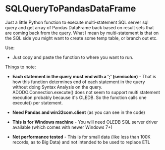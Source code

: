 # SQLQueryToPandasDataFrame
Just a little Python function to execute multi-statement SQL server sql query and get array of Pandas DataFrame back based on result sets that are coming back from the query.  What I mean by multi-statement is that on the SQL side you might want to create some temp table, or branch out etc.

Use:

- Just copy and paste the function to where you want to run.

Things to note:

- **Each statement in the query must end with a ';' (semicolon)** - That is how this function determines end of each statement in the query without doing Syntax Analysis on the query.  ADODO.Connection.execute() does not seem to support multi statement execution probably because it's OLEDB.  So the function calls one execute() per statement.

- **Need Pandas and win32com.client** (as you can see in the code)

- **This is for Windows machine** - You will need OLEDB SQL server driver available (which comes with newer Windows 7+)

- **Not performance tested** - This is for small data (like less than 100K records, as to Big Data) and not intended to be used to replace ETL
